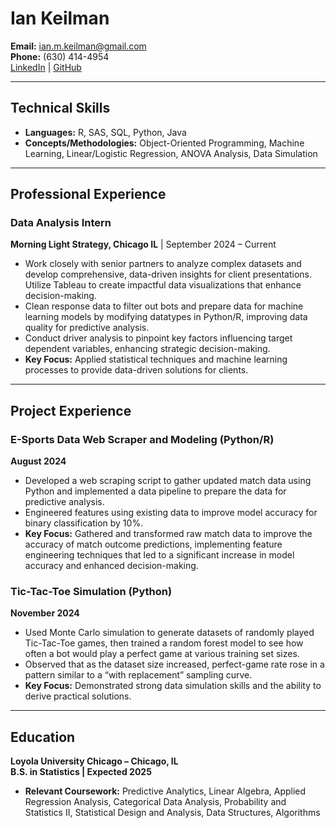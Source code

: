 # Ian Keilman
**Email:** ian.m.keilman@gmail.com  
**Phone:** (630) 414-4954  
[LinkedIn](https://linkedin.com/in/ian-keilman) | [GitHub](https://github.com/IanKeilman)

---

## Technical Skills
- **Languages:** R, SAS, SQL, Python, Java  
- **Concepts/Methodologies:** Object-Oriented Programming, Machine Learning, Linear/Logistic Regression, ANOVA Analysis, Data Simulation

---

## Professional Experience

### Data Analysis Intern
**Morning Light Strategy, Chicago IL** | September 2024 – Current

- Work closely with senior partners to analyze complex datasets and develop comprehensive, data-driven insights for client presentations. Utilize Tableau to create impactful data visualizations that enhance decision-making.
- Clean response data to filter out bots and prepare data for machine learning models by modifying datatypes in Python/R, improving data quality for predictive analysis.
- Conduct driver analysis to pinpoint key factors influencing target dependent variables, enhancing strategic decision-making.
- **Key Focus:** Applied statistical techniques and machine learning processes to provide data-driven solutions for clients.

---

## Project Experience

### E-Sports Data Web Scraper and Modeling (Python/R)
**August 2024**

- Developed a web scraping script to gather updated match data using Python and implemented a data pipeline to prepare the data for predictive analysis.
- Engineered features using existing data to improve model accuracy for binary classification by 10%.
- **Key Focus:** Gathered and transformed raw match data to improve the accuracy of match outcome predictions, implementing feature engineering techniques that led to a significant increase in model accuracy and enhanced decision-making.

### Tic-Tac-Toe Simulation (Python)
**November 2024**

- Used Monte Carlo simulation to generate datasets of randomly played Tic-Tac-Toe games, then trained a random forest model to see how often a bot would play a perfect game at various training set sizes.
- Observed that as the dataset size increased, perfect-game rate rose in a pattern similar to a “with replacement” sampling curve.
- **Key Focus:** Demonstrated strong data simulation skills and the ability to derive practical solutions.

---

## Education

**Loyola University Chicago – Chicago, IL**  
**B.S. in Statistics | Expected 2025**

- **Relevant Coursework:** Predictive Analytics, Linear Algebra, Applied Regression Analysis, Categorical Data Analysis, Probability and Statistics II, Statistical Design and Analysis, Data Structures, Algorithms
